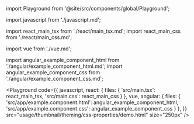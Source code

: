 import Playground from '@site/src/components/global/Playground';

import javascript from './javascript.md';

import react_main_tsx from './react/main_tsx.md';
import react_main_css from './react/main_css.md';

import vue from './vue.md';

import angular_example_component_html from './angular/example_component_html.md';
import angular_example_component_css from './angular/example_component_css.md';

<Playground
  code={{
    javascript,
    react: {
      files: {
        'src/main.tsx': react_main_tsx,
        'src/main.css': react_main_css
      }
    },
    vue,
    angular: {
      files: {
        'src/app/example.component.html': angular_example_component_html,
        'src/app/example.component.css': angular_example_component_css
      }
    },
  }}
  src="usage/thumbnail/theming/css-properties/demo.html"
  size="250px"
/>
